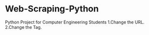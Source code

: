 # Web-Scraping-Python
Python Project for Computer Engineering Students
1.Change the URL.
2.Change the Tag.
